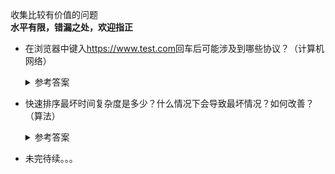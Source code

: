 收集比较有价值的问题<br>
**水平有限，错漏之处，欢迎指正**

* 在浏览器中键入<span>https://www.test.com</span>回车后可能涉及到哪些协议？（计算机网络）
  <details><summary>参考答案</summary>DNS协议（UDP或TCP），SSL握手协议，HTTP协议（目前主流TCP），如果目标机器不可访问可能会收到ICMP差错报文</details>
 
* 快速排序最坏时间复杂度是多少？什么情况下会导致最坏情况？如何改善？（算法）
  <details>
  <summary>参考答案</summary>
    O(n^2)，凡是会导致划分一边倒的输入都会出现最坏情况，比如正序、逆序或者全部元素相同<br><br>
    可从以下几点考虑改善：<br>
    1. pivot的选择，三数中值法，对于大数组可以取更多的数求中值<br>
    2. 双指针遍历减少交换次数<br>
    3. 使用更多的分区，包括等于pivot的元素单独分区（可避免重复元素的情况），甚至使用多个pivot，对于分区元素数目比较小的（20以内）不再划分而采用插入排序<br>
    4. 对于输入本来就很小的数组，直接采用插入排序<br>
    5. 防止递归过深导致栈溢出，比如尾递归或者模拟栈
  </details>
 
* 未完待续。。。
